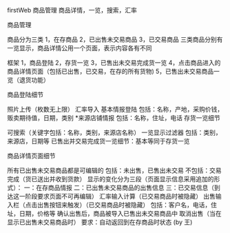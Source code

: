 firstWeb 商品管理 商品详情，一览，搜索，汇率

商品管理

商品分为三类 1，在存商品 2，已出售未交易商品 3，已交易商品 三类商品分别有一览显示，商品详情公用一个页面，表示内容各有不同

框架 1，商品登陆 2，存货一览 3，已售出未交易完成货一览 4，点击商品进入的商品详情页面（包括已出售，已交易，在存的所有货物) 5，已售出未交易商品一览（退货功能）

商品登陆细节

照片上传（枚数无上限）
汇率导入
基本情报登陆 包括：名称，产地，采购价钱，贩卖期待值，日期，类别 *来源店铺情报 包括：名称，住址，电话
存货一览细节

可搜索（关键字包括：名称，类别，来源店名称）
一览显示过滤器 包括：类别，来源店，日期等
已售出并交易完成货一览细节：基本等同于存货一览

商品详情页面细节

所有已出售未交易商品都是可编辑的 包括：未出售，已售出未交易 不包括：交易完成（货已送出并收到货款）
显示的变化分为三段（页面显示信息采用追加的形式）： 一：在存商品情报 二：已出售未交易商品的出售信息 三：已交易信息（到达这一阶段要求页面不可再编辑）
汇率输入计算（已交易商品时被隐藏）
出售输入栏（点击出售按钮来触发）（已交易商品时被隐藏） 包括：客户名，电话，住址，日期，价格等 确认出售后，商品被导入已售出未交易商品中
取消出售（当在显示已出售未交易商品时） 要求：自动返回到在存商品时状态
(by 王)
